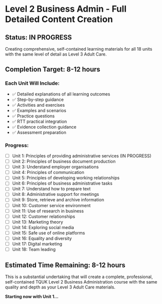 # Level 2 Business Admin - Full Detailed Content Creation

## Status: IN PROGRESS

Creating comprehensive, self-contained learning materials for all 18 units with the same level of detail as Level 3 Adult Care.

## Completion Target: 8-12 hours

### Each Unit Will Include:
- ✅ Detailed explanations of all learning outcomes
- ✅ Step-by-step guidance
- ✅ Activities and exercises
- ✅ Examples and scenarios
- ✅ Practice questions
- ✅ RTT practical integration
- ✅ Evidence collection guidance
- ✅ Assessment preparation

### Progress:
- [ ] Unit 1: Principles of providing administrative services (IN PROGRESS)
- [ ] Unit 2: Principles of business document production
- [ ] Unit 3: Understand employer organisations
- [ ] Unit 4: Principles of communication
- [ ] Unit 5: Principles of developing working relationships
- [ ] Unit 6: Principles of business administrative tasks
- [ ] Unit 7: Understand how to prepare text
- [ ] Unit 8: Administrative support for meetings
- [ ] Unit 9: Store, retrieve and archive information
- [ ] Unit 10: Customer service environment
- [ ] Unit 11: Use of research in business
- [ ] Unit 12: Customer relationships
- [ ] Unit 13: Marketing theory
- [ ] Unit 14: Exploring social media
- [ ] Unit 15: Safe use of online platforms
- [ ] Unit 16: Equality and diversity
- [ ] Unit 17: Digital marketing
- [ ] Unit 18: Team leading

## Estimated Time Remaining: 8-12 hours

This is a substantial undertaking that will create a complete, professional, self-contained TQUK Level 2 Business Administration course with the same quality and depth as your Level 3 Adult Care materials.

**Starting now with Unit 1...**
